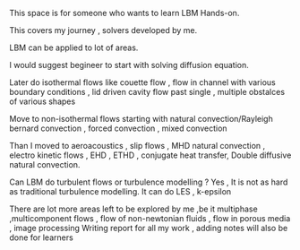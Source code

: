 This space is for someone who wants to learn LBM Hands-on.

This covers my journey , solvers developed by me.

LBM can be applied to lot of areas.

I would suggest begineer to start with solving diffusion equation.

Later do isothermal flows like couette flow , flow in channel with various boundary conditions , lid driven cavity
flow past single , multiple obstalces of various shapes

Move to non-isothermal flows starting with natural convection/Rayleigh bernard convection , forced convection , mixed convection

Than I moved to aeroacoustics , slip flows , MHD natural convection , electro kinetic flows , EHD , ETHD , conjugate heat transfer, Double diffusive natural convection.

Can LBM do turbulent flows or turbulence modelling ?
Yes , It is not as hard as traditional turbulence modelling.
It can do LES , k-epsilon 

There are lot more areas left to be explored by me ,be it multiphase ,multicomponent flows , flow of non-newtonian fluids , flow in porous media , image processing
Writing report for all my work , adding notes will also be done for learners
